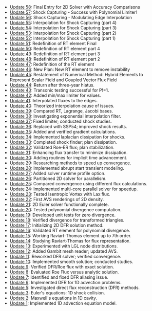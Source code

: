 - [Update 58](CHANGELOG-2D/Update_58.md): Final Entry for 2D Solver with Accuracy Comparisons
- [Update 57](CHANGELOG-2D/Update_57.md): Shock Capturing - Success with Polynomial Limiter!
- [Update 56](CHANGELOG-2D/Update_56.md): Shock Capturing - Modulating Edge Interpolation
- [Update 55](CHANGELOG-2D/Update_55.md): Interpolation for Shock Capturing (part 4)
- [Update 54](CHANGELOG-2D/Update_54.md): Interpolation for Shock Capturing (part 3)
- [Update 53](CHANGELOG-2D/Update_53.md): Interpolation for Shock Capturing (part 2)
- [Update 52](CHANGELOG-2D/Update_52.md): Interpolation for Shock Capturing (part 1)
- [Update 51](CHANGELOG-2D/Update_51.md): Redefinition of RT element Final
- [Update 50](CHANGELOG-2D/Update_50.md): Redefinition of RT element part 4
- [Update 49](CHANGELOG-2D/Update_49.md): Redefinition of RT element part 3
- [Update 48](CHANGELOG-2D/Update_48.md): Redefinition of RT element part 2
- [Update 47](CHANGELOG-2D/Update_47.md): Redefinition of the RT element
- [Update 46](CHANGELOG-2D/Update_46.md): New Plan: New RT element to remove instability
- [Update 45](CHANGELOG-2D/Update_45.md): Restatement of Numerical Method: 
  Hybrid Elements to Represent Scalar Field and  Coupled Vector Flux Field
- [Update 44](CHANGELOG-2D/Update_44.md): Return after three-year hiatus.
- [Update 43](CHANGELOG-2D/Update_43.md): Transonic testing successful for P!=1.
- [Update 42](CHANGELOG-2D/Update_42.md): Added min/max limiter for values.
- [Update 41](CHANGELOG-2D/Update_41.md): Interpolated fluxes to the edges.
- [Update 40](CHANGELOG-2D/Update_40.md): Theorized interpolation cause of issues.
- [Update 39](CHANGELOG-2D/Update_39.md): Compared RT, Lagrange, Jacobi bases.
- [Update 38](CHANGELOG-2D/Update_38.md): Investigating exponential interpolation filter.
- [Update 37](CHANGELOG-2D/Update_37.md): Fixed limiter; conducted shock studies.
- [Update 36](CHANGELOG-2D/Update_36.md): Replaced with SSP54; improved shock results.
- [Update 35](CHANGELOG-2D/Update_35.md): Added and verified gradient calculations.
- [Update 34](CHANGELOG-2D/Update_34.md): Implemented laplacian dissipation for shocks.
- [Update 33](CHANGELOG-2D/Update_33.md): Completed shock finder; plan dissipation.
- [Update 32](CHANGELOG-2D/Update_32.md): Validated Roe-ER flux; plan stabilization.
- [Update 31](CHANGELOG-2D/Update_31.md): Enhancing flux transfer to minimize dissipation.
- [Update 30](CHANGELOG-2D/Update_30.md): Adding routines for implicit time advancement.
- [Update 29](CHANGELOG-2D/Update_29.md): Researching methods to speed up convergence.
- [Update 28](CHANGELOG-2D/Update_28.md): Implemented abrupt start transient modeling.
- [Update 27](CHANGELOG-2D/Update_27.md): Added solver runtime profile option.
- [Update 26](CHANGELOG-2D/Update_26.md): Partitioned 2D solver for parallelism.
- [Update 25](CHANGELOG-2D/Update_25.md): Compared convergence using different flux calculations.
- [Update 24](CHANGELOG-2D/Update_24.md): Implemented multi-core parallel solver for speedup.
- [Update 23](CHANGELOG-2D/Update_23.md): Tested Isentropic Vortex with Lax flux.
- [Update 22](CHANGELOG-2D/Update_22.md): First AVS renderings of 2D density.
- [Update 21](CHANGELOG-2D/Update_21.md): 2D Euler solver functionally complete.
- [Update 20](CHANGELOG-2D/Update_20.md): Tested polynomial divergence computation.
- [Update 19](CHANGELOG-2D/Update_19.md): Developed unit tests for zero divergence.
- [Update 18](CHANGELOG-2D/Update_18.md): Verified divergence for transformed triangles.
- [Update 17](CHANGELOG-2D/Update_17.md): Initializing 2D DFR solution method.
- [Update 16](CHANGELOG-2D/Update_16.md): Validated RT element for polynomial divergence.
- [Update 15](CHANGELOG-2D/Update_15.md): Working Raviart-Thomas element up to 7th order.
- [Update 14](CHANGELOG-2D/Update_14.md): Studying Raviart-Thomas for flux representation.
- [Update 13](CHANGELOG-2D/Update_13.md): Experimented with LGL node distributions.
- [Update 12](CHANGELOG-2D/Update_12.md): Added Gambit mesh reader; updated AVS.
- [Update 11](CHANGELOG-2D/Update_11.md): Reworked DFR solver; verified convergence.
- [Update 10](CHANGELOG-2D/Update_10.md): Implemented smooth solution; conducted studies.
- [Update 9](CHANGELOG-2D/Update_9.md): Verified DFR/Roe flux with exact solution.
- [Update 8](CHANGELOG-2D/Update_8.md): Evaluated Roe Flux versus analytic solution.
- [Update 7](CHANGELOG-2D/Update_7.md): Identified and fixed DFR aliasing issue.
- [Update 6](CHANGELOG-2D/Update_6.md): Implemented DFR for 1D advection problems.
- [Update 5](CHANGELOG-2D/Update_5.md): Investigated direct flux reconstruction (DFR) methods.
- [Update 3](CHANGELOG-2D/Update_3.md): Euler's equations: 1D shock collision.
- [Update 2](CHANGELOG-2D/Update_2.md): Maxwell's equations in 1D cavity.
- [Update 1](CHANGELOG-2D/Update_1.md): Implemented 1D advection equation model.